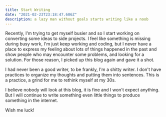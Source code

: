 ```yaml
---
title: Start Writing
date: "2021-02-23T23:18:47.606Z"
description: a lazy man without goals starts writing like a noob
---
```


Recently, I'm trying to get myself busier and so I start working on converting some ideas to side projects. I feel like something is missing during busy work, I'm just keep working and coding, but I never have a place to express my feeling about lots of things happened in the past and show people who may encounter some problems, and looking for a solution. For those reason, I picked up this blog again and gave it a shot.

I had never been a good writer, to be frankly, I'm a shitty writer. I don't have practices to organize my thoughts and putting them into sentences. This is a practice, a grind for me to rethink myself at my 30s.

I believe nobody will look at this blog, it is fine and I won't expect anything. But I will continue to write something even little things to produce something in the internet.

Wish me luck!
